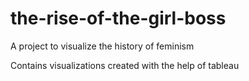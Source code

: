 # the-rise-of-the-girl-boss
A project to visualize the history of feminism

Contains visualizations created with the help of tableau

